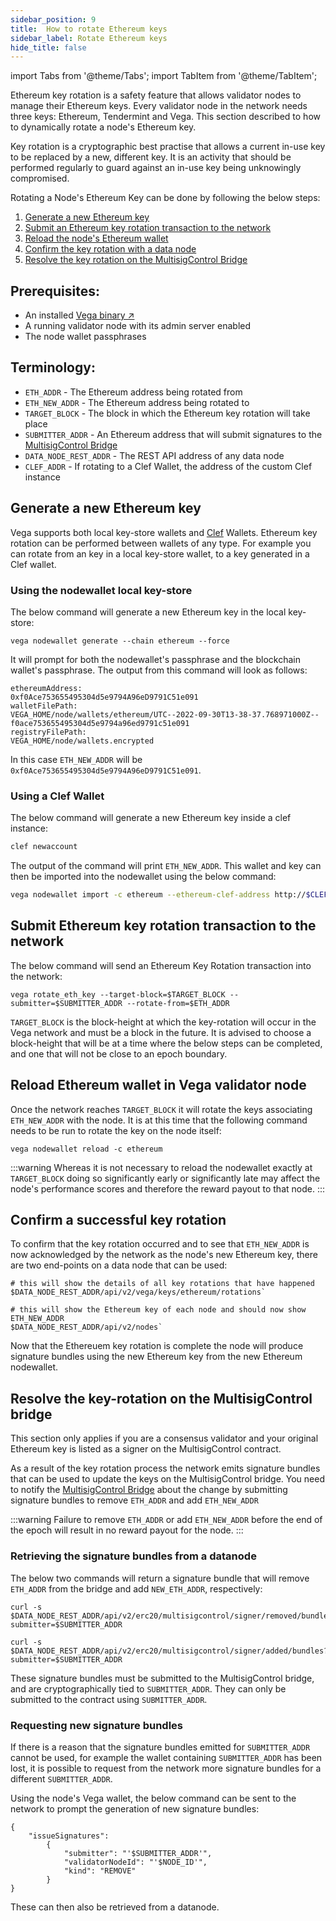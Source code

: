 ```yaml
---
sidebar_position: 9
title:  How to rotate Ethereum keys
sidebar_label: Rotate Ethereum keys
hide_title: false
---
```


import Tabs from '@theme/Tabs';
import TabItem from '@theme/TabItem';

Ethereum key rotation is a safety feature that allows validator nodes to manage their Ethereum keys. Every validator node in the network needs three keys: Ethereum, Tendermint and Vega. This section described to how to dynamically rotate a node's Ethereum key.

Key rotation is a cryptographic best practise that allows a current in-use key to be replaced by a new, different key. It is an activity that should be performed regularly to guard against an in-use key being unknowingly compromised.

Rotating a Node's Ethereum Key can be done by following the below steps:
1. [Generate a new Ethereum key](#generate-a-new-ethereum-key)
2. [Submit an Ethereum key rotation transaction to the network](#submit-ethereum-key-rotation-transaction-to-the-network)
3. [Reload the node's Ethereum wallet](#reload-ethereum-wallet-in-vega-validator-node)
4. [Confirm the key rotation with a data node](#confirm-a-successful-key-rotation)
5. [Resolve the key rotation on the MultisigControl Bridge](#resolve-the-key-rotation-on-the-multisig-control-bridge)

## Prerequisites:
* An installed [Vega binary ↗](https://github.com/vegaprotocol/vega)
* A running validator node with its admin server enabled
* The node wallet passphrases

## Terminology:

* `ETH_ADDR` - The Ethereum address being rotated from
* `ETH_NEW_ADDR` - The Ethereum address being rotated to
* `TARGET_BLOCK` - The block in which the Ethereum key rotation will take place
* `SUBMITTER_ADDR` - An Ethereum address that will submit signatures to the [MultisigControl Bridge](./../../api/bridge/interfaces/IMultisigControl)
* `DATA_NODE_REST_ADDR` - The REST API address of any data node
* `CLEF_ADDR` - If rotating to a Clef Wallet, the address of the custom Clef instance

## Generate a new Ethereum key

Vega supports both local key-store wallets and [Clef](https://geth.ethereum.org/docs/tools/clef/introduction) Wallets. Ethereum key rotation can be performed between wallets of any type. For example you can rotate from an key in a local key-store wallet, to a key generated in a Clef wallet.


### Using the nodewallet local key-store
The below command will generate a new Ethereum key in the local key-store:

```
vega nodewallet generate --chain ethereum --force
```

It will prompt for both the nodewallet's passphrase and the blockchain wallet's passphrase. The output from this command will look as follows:
```
ethereumAddress:
0xf0Ace753655495304d5e9794A96eD9791C51e091
walletFilePath:
VEGA_HOME/node/wallets/ethereum/UTC--2022-09-30T13-38-37.768971000Z--f0ace753655495304d5e9794a96ed9791c51e091
registryFilePath:
VEGA_HOME/node/wallets.encrypted
```

In this case `ETH_NEW_ADDR` will be `0xf0Ace753655495304d5e9794A96eD9791C51e091`.


### Using a Clef Wallet
The below command will generate a new Ethereum key inside a clef instance: 

 ```bash
 clef newaccount
 ```
The output of the command will print `ETH_NEW_ADDR`. This wallet and key can then be imported into the nodewallet using the below command:

 ```bash
 vega nodewallet import -c ethereum --ethereum-clef-address http://$CLEF_ADDR  --ethereum-clef-account $ETH_NEW_ADDR --force
 ```

## Submit Ethereum key rotation transaction to the network

The below command will send an Ethereum Key Rotation transaction into the network:

```
vega rotate_eth_key --target-block=$TARGET_BLOCK --submitter=$SUBMITTER_ADDR --rotate-from=$ETH_ADDR
```

`TARGET_BLOCK` is the block-height at which the key-rotation will occur in the Vega network and must be a block in the future. It is advised to choose a block-height that will be at a time where the below steps can be completed, and one that will not be close to an epoch boundary.
## Reload Ethereum wallet in Vega validator node
Once the network reaches `TARGET_BLOCK` it will rotate the keys associating `ETH_NEW_ADDR` with the node. It is at this time that the following command needs to be run to rotate the key on the node itself:
```
vega nodewallet reload -c ethereum
```

:::warning
Whereas it is not necessary to reload the nodewallet exactly at `TARGET_BLOCK` doing so significantly early or significantly late may affect the node's performance scores and therefore the reward payout to that node.
:::

## Confirm a successful key rotation

To confirm that the key rotation occurred and to see that `ETH_NEW_ADDR` is now acknowledged by the network as the node's new Ethereum key, there are two end-points on a data node that can be used:

```
# this will show the details of all key rotations that have happened
$DATA_NODE_REST_ADDR/api/v2/vega/keys/ethereum/rotations`

# this will show the Ethereum key of each node and should now show ETH_NEW_ADDR
$DATA_NODE_REST_ADDR/api/v2/nodes`
```

Now that the Ethereuem key rotation is complete the node will produce signature bundles using the new Ethereum key from the new Ethereum nodewallet. 

## Resolve the key-rotation on the MultisigControl bridge

This section only applies if you are a consensus validator and your original Ethereum key is listed as a signer on the MultisigControl contract.

As a result of the key rotation process the network emits signature bundles that can be used to update the keys on the MultisigControl bridge. You need to notify the [MultisigControl Bridge](./../../api/bridge/interfaces/IMultisigControl) about the change by submitting signature bundles to remove `ETH_ADDR` and add `ETH_NEW_ADDR`

:::warning
Failure to remove `ETH_ADDR` or add `ETH_NEW_ADDR` before the end of the epoch will result in no reward payout for the node.
:::

### Retrieving the signature bundles from a datanode

The below two commands will return a signature bundle that will remove `ETH_ADDR` from the bridge and add `NEW_ETH_ADDR`, respectively:
```
curl -s $DATA_NODE_REST_ADDR/api/v2/erc20/multisigcontrol/signer/removed/bundles?submitter=$SUBMITTER_ADDR

curl -s $DATA_NODE_REST_ADDR/api/v2/erc20/multisigcontrol/signer/added/bundles?submitter=$SUBMITTER_ADDR
```

These signature bundles must be submitted to the MultisigControl bridge, and are cryptographically tied to `SUBMITTER_ADDR`. They can only be submitted to the contract using `SUBMITTER_ADDR`.

### Requesting new signature bundles

If there is a reason that the signature bundles emitted for `SUBMITTER_ADDR` cannot be used, for example the wallet containing `SUBMITTER_ADDR` has been lost, it is possible to request from the network more signature bundles for a different `SUBMITTER_ADDR`.

Using the node's Vega wallet, the below command can be sent to the network to prompt the generation of new signature bundles: 
```
{
    "issueSignatures": 
        {
            "submitter": "'$SUBMITTER_ADDR'", 
            "validatorNodeId": "'$NODE_ID'", 
            "kind": "REMOVE"
        }
}
```

These can then also be retrieved from a datanode.
